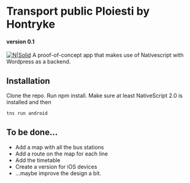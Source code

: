 # Transport public Ploiesti by Hontryke
#### version 0.1
[![N|Solid](http://hontryke.com/powered-by-hontryke.png)](http://hontryke.com/)
A proof-of-concept app that makes use of Nativescript with Wordpress as a backend. 
## Installation
Clone the repo. Run npm install. Make sure at least NativeScript 2.0 is installed and then 
```sh
tns run android
```
## To be done...
* Add a map with all the bus stations
* Add a route on the map for each line
* Add the timetable 
* Create a version for iOS devices
* ...maybe improve the design a bit.


